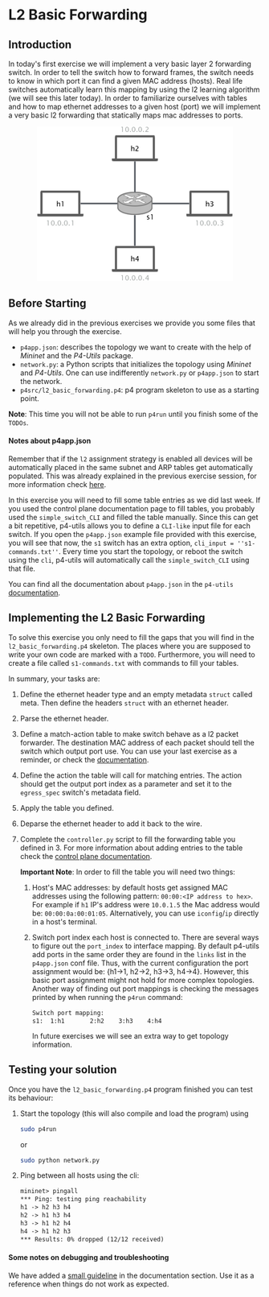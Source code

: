 # L2 Basic Forwarding

## Introduction

In today's first exercise we will implement a very basic layer 2 forwarding switch. In order to
tell the switch how to forward frames, the switch needs to know in which port it can find a given MAC
address (hosts). Real life switches automatically learn this mapping by using the l2 learning algorithm (we will see
this later today). In order to familiarize ourselves with tables and how to map ethernet addresses to a given host (port)
we will implement a very basic l2 forwarding that statically maps mac addresses to ports.

<p align="center">
<img src="images/l2_topology.png" title="L2 Star Topology">
<p/>

## Before Starting

As we already did in the previous exercises we provide you some files that will
help you through the exercise.

- `p4app.json`: describes the topology we want to create with the help of *Mininet* and the *P4-Utils* package.
- `network.py`: a Python scripts that initializes the topology using *Mininet* and *P4-Utils*. One can use indifferently `network.py` or `p4app.json` to start the network.
- `p4src/l2_basic_forwarding.p4`: p4 program skeleton to use as a starting point.


**Note**: This time you will not be able to run `p4run` until you finish some of the `TODOs`.

#### Notes about p4app.json

Remember that if the `l2` assignment strategy is enabled all devices will be automatically placed in the same subnet and ARP tables get automatically populated. This was already explained in the previous exercise session, for more information check [here](../../01-Repeater/p4runtime/README.md#note-about-p4appjson).

In this exercise you will need to fill some table entries as we did last week.
If you used the control plane documentation page to fill tables, you probably used
the `simple_switch_CLI` and filled the table manually. Since this can get a bit repetitive, p4-utils allows you to define a `CLI-like` input file for each switch. If you open the `p4app.json` example file provided with this exercise, you will see that now, the `s1` switch has an extra option, `cli_input = ''s1-commands.txt''`.
Every time you start the topology, or reboot the switch using the `cli`, p4-utils will automatically call the `simple_switch_CLI` using that file.

You can find all the documentation about `p4app.json` in the `p4-utils` [documentation](https://github.com/nsg-ethz/p4-utils#topology-description).

## Implementing the L2 Basic Forwarding

To solve this exercise you only need to fill the gaps that you will find in the
`l2_basic_forwarding.p4` skeleton. The places where you are supposed to write your own code are marked with a `TODO`. Furthermore, you will need to create a file called `s1-commands.txt` with commands to fill your tables.

In summary, your tasks are:

1. Define the ethernet header type and an empty metadata `struct` called meta. Then define the headers `struct` with an ethernet header.

2. Parse the ethernet header.

3. Define a match-action table to make switch behave as a l2 packet forwarder. The destination MAC address of each packet should tell the switch which output port use. You can use your last exercise as a reminder, or check the [documentation](../../../documentation/control-plane.md).

4. Define the action the table will call for matching entries. The action should get
the output port index as a parameter and set it to the `egress_spec` switch's metadata field.

5. Apply the table you defined.

6. Deparse the ethernet header to add it back to the wire.

7. Complete the `controller.py` script to fill the forwarding table you defined in 3. For more information about adding entries to the table check the [control plane documentation](../../../documentation/control-plane.md).

   **Important Note**: In order to fill the table you will need two things:

     1. Host's MAC addresses: by default hosts get assigned MAC addresses using the following pattern: `00:00:<IP address to hex>`. For example
     if `h1` IP's address were `10.0.1.5` the Mac address would be: `00:00:0a:00:01:05`. Alternatively, you can use `iconfig`/`ip` directly in a
     host's terminal.

     2. Switch port index each host is connected to. There are several ways to figure out the `port_index` to interface mapping. By default
     p4-utils add ports in the same order they are found in the `links` list in the `p4app.json` conf file. Thus, with the current configuration
     the port assignment would be: {h1->1, h2->2, h3->3, h4->4}. However, this basic port assignment might not hold for more complex topologies. Another
     way of finding out port mappings is checking the messages printed by when running the `p4run` command:

         ```
         Switch port mapping:
         s1:  1:h1       2:h2    3:h3    4:h4
         ```

        In future exercises we will see an extra way to get topology information.

## Testing your solution

Once you have the `l2_basic_forwarding.p4` program finished you can test its behaviour:

1. Start the topology (this will also compile and load the program) using
   ```bash
   sudo p4run
   ```
   
   or
   ```bash
   sudo python network.py
   ```

2. Ping between all hosts using the cli:
   ```
   mininet> pingall
   *** Ping: testing ping reachability
   h1 -> h2 h3 h4
   h2 -> h1 h3 h4
   h3 -> h1 h2 h4
   h4 -> h1 h2 h3
   *** Results: 0% dropped (12/12 received)
   ```

#### Some notes on debugging and troubleshooting

We have added a [small guideline](../../../documentation/debugging-and-troubleshooting.md) in the documentation section. Use it as a reference when things do not work as expected.